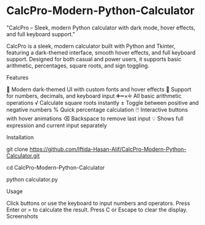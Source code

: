 # CalcPro-Modern-Python-Calculator
"CalcPro – Sleek, modern Python calculator with dark mode, hover effects, and full keyboard support."

CalcPro is a sleek, modern calculator built with Python and Tkinter, featuring a dark-themed interface,
smooth hover effects, and full keyboard support. Designed for both casual and power users, it supports basic arithmetic,
percentages, square roots, and sign toggling.

Features

🖤 Modern dark-themed UI with custom fonts and hover effects
🔢 Support for numbers, decimals, and keyboard input
➕➖×➗ All basic arithmetic operations
√ Calculate square roots instantly
± Toggle between positive and negative numbers
% Quick percentage calculation
🖱️ Interactive buttons with hover animations
⌫ Backspace to remove last input
💡 Shows full expression and current input separately

Installation

git clone https://github.com/Iftida-Hasan-Alif/CalcPro-Modern-Python-Calculator.git

cd CalcPro-Modern-Python-Calculator

python calculator.py

Usage

Click buttons or use the keyboard to input numbers and operators.
Press Enter or = to calculate the result.
Press C or Escape to clear the display.
Screenshots
